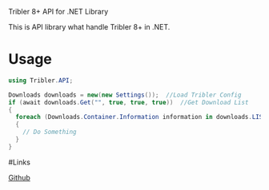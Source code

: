 Tribler 8+ API for .NET Library

This is API library what handle Tribler 8+ in .NET.

# Usage


```c#
using Tribler.API;

Downloads downloads = new(new Settings());  //Load Tribler Config
if (await downloads.Get("", true, true, true))  //Get Download List
{
  foreach (Downloads.Container.Information information in downloads.LIST)
  {
    // Do Something
  }
}
```

#Links

[Github](https://github.com/MARIUSVAMPIRE/Tribler-API-for-.NET)
